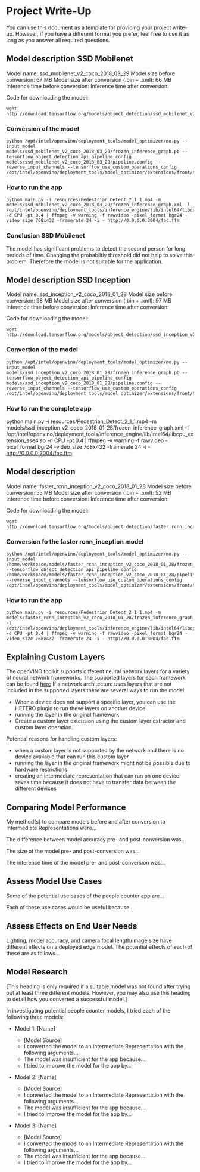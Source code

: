# Project Write-Up

You can use this document as a template for providing your project write-up. However, if you
have a different format you prefer, feel free to use it as long as you answer all required
questions.

## Model description SSD Mobilenet

Model name: ssd_mobilenet_v2_coco_2018_03_29
Model size before conversion: 67 MB
Model size after conversion (.bin + .xml): 66 MB
Inference time before conversion: 
Inference time after conversion:

Code for downloading the model:
```
wget http://download.tensorflow.org/models/object_detection/ssd_mobilenet_v2_coco_2018_03_29.tar.gz
```

### Conversion of the model
```
python /opt/intel/openvino/deployment_tools/model_optimizer/mo.py --input_model models/ssd_mobilenet_v2_coco_2018_03_29/frozen_inference_graph.pb --tensorflow_object_detection_api_pipeline_config models/ssd_mobilenet_v2_coco_2018_03_29/pipeline.config --reverse_input_channels --tensorflow_use_custom_operations_config /opt/intel/openvino/deployment_tools/model_optimizer/extensions/front/tf/ssd_v2_support.json
```

### How to run the app
```
python main.py -i resources/Pedestrian_Detect_2_1_1.mp4 -m models/ssd_mobilenet_v2_coco_2018_03_29/frozen_inference_graph.xml -l /opt/intel/openvino/deployment_tools/inference_engine/lib/intel64/libcpu_extension_sse4.so -d CPU -pt 0.4 | ffmpeg -v warning -f rawvideo -pixel_format bgr24 -video_size 768x432 -framerate 24 -i - http://0.0.0.0:3004/fac.ffm
```

### Conclusion SSD Mobilenet
The model has significant problems to detect the second person for long periods of time. Changing the probabiltiy threshold did not help to solve this problem. Therefore the model is not suitable for the application.


## Model description SSD Inception

Model name: ssd_inception_v2_coco_2018_01_28
Model size before conversion: 98 MB
Model size after conversion (.bin + .xml): 97 MB
Inference time before conversion: 
Inference time after conversion:

Code for downloading the model:
```
wget http://download.tensorflow.org/models/object_detection/ssd_inception_v2_coco_2018_01_28.tar.gz
```


### Convertion of the model
```
python /opt/intel/openvino/deployment_tools/model_optimizer/mo.py --input_model models/ssd_inception_v2_coco_2018_01_28/frozen_inference_graph.pb --tensorflow_object_detection_api_pipeline_config models/ssd_inception_v2_coco_2018_01_28/pipeline.config --reverse_input_channels --tensorflow_use_custom_operations_config /opt/intel/openvino/deployment_tools/model_optimizer/extensions/front/tf/ssd_v2_support.json
```

### How to run the complete app
python main.py -i resources/Pedestrian_Detect_2_1_1.mp4 -m models/ssd_inception_v2_coco_2018_01_28/frozen_inference_graph.xml -l /opt/intel/openvino/deployment_tools/inference_engine/lib/intel64/libcpu_extension_sse4.so -d CPU -pt 0.4 | ffmpeg -v warning -f rawvideo -pixel_format bgr24 -video_size 768x432 -framerate 24 -i - http://0.0.0.0:3004/fac.ffm


## Model description

Model name: faster_rcnn_inception_v2_coco_2018_01_28
Model size before conversion: 55 MB
Model size after conversion (.bin + .xml): 52 MB
Inference time before conversion: 
Inference time after conversion:

Code for downloading the model:
```
wget http://download.tensorflow.org/models/object_detection/faster_rcnn_inception_v2_coco_2018_01_28.tar.gz
```

### Conversion fo the faster rcnn_inception model
```
python /opt/intel/openvino/deployment_tools/model_optimizer/mo.py --input_model /home/workspace/models/faster_rcnn_inception_v2_coco_2018_01_28/frozen_inference_graph.pb --tensorflow_object_detection_api_pipeline_config /home/workspace/models/faster_rcnn_inception_v2_coco_2018_01_28/pipeline.config --reverse_input_channels --tensorflow_use_custom_operations_config /opt/intel/openvino/deployment_tools/model_optimizer/extensions/front/tf/faster_rcnn_support.json
```

### How to run the  app 
```
python main.py -i resources/Pedestrian_Detect_2_1_1.mp4 -m models/faster_rcnn_inception_v2_coco_2018_01_28/frozen_inference_graph.xml -l /opt/intel/openvino/deployment_tools/inference_engine/lib/intel64/libcpu_extension_sse4.so -d CPU -pt 0.4 | ffmpeg -v warning -f rawvideo -pixel_format bgr24 -video_size 768x432 -framerate 24 -i - http://0.0.0.0:3004/fac.ffm
```

## Explaining Custom Layers
The openVINO toolkit supports different neural network layers for a variety of neural network frameworks. The supported layers for each framework can be found [here](https://docs.openvinotoolkit.org/latest/openvino_docs_MO_DG_prepare_model_Supported_Frameworks_Layers.html)
If a network architecture uses layers that are not included in the supported layers there are several ways to run the model:
* When a device does not support a specific layer, you can use the HETERO plugin to run these layers on another device
* running the layer in the original framework
* Create a custom layer extension using the custom layer extractor and custom layer operation.

Potential reasons for handling custom layers:
* when a custom layer is not supported by the network and there is no device available that can run this custom layer
* running the layer in the original framework might not be possible due to hardware restrictions
* creating an intermediate representation that can run on one device saves time because it does not have to transfer data between the different devices

## Comparing Model Performance

My method(s) to compare models before and after conversion to Intermediate Representations
were...

The difference between model accuracy pre- and post-conversion was...

The size of the model pre- and post-conversion was...

The inference time of the model pre- and post-conversion was...

## Assess Model Use Cases

Some of the potential use cases of the people counter app are...

Each of these use cases would be useful because...

## Assess Effects on End User Needs

Lighting, model accuracy, and camera focal length/image size have different effects on a
deployed edge model. The potential effects of each of these are as follows...

## Model Research

[This heading is only required if a suitable model was not found after trying out at least three
different models. However, you may also use this heading to detail how you converted 
a successful model.]

In investigating potential people counter models, I tried each of the following three models:

- Model 1: [Name]
  - [Model Source]
  - I converted the model to an Intermediate Representation with the following arguments...
  - The model was insufficient for the app because...
  - I tried to improve the model for the app by...
  
- Model 2: [Name]
  - [Model Source]
  - I converted the model to an Intermediate Representation with the following arguments...
  - The model was insufficient for the app because...
  - I tried to improve the model for the app by...

- Model 3: [Name]
  - [Model Source]
  - I converted the model to an Intermediate Representation with the following arguments...
  - The model was insufficient for the app because...
  - I tried to improve the model for the app by...
